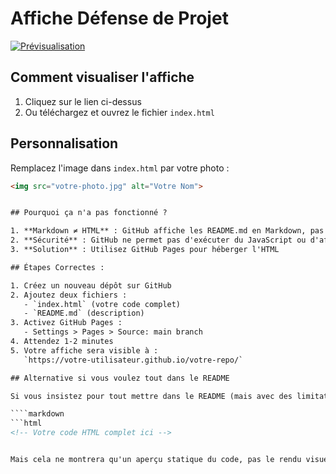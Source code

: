 # Affiche Défense de Projet

[![Prévisualisation](preview.jpg)](https://votre-utilisateur.github.io/votre-repo/)

## Comment visualiser l'affiche

1. Cliquez sur le lien ci-dessus
2. Ou téléchargez et ouvrez le fichier `index.html`

## Personnalisation

Remplacez l'image dans `index.html` par votre photo :
```html
<img src="votre-photo.jpg" alt="Votre Nom">


## Pourquoi ça n'a pas fonctionné ?

1. **Markdown ≠ HTML** : GitHub affiche les README.md en Markdown, pas comme une page web
2. **Sécurité** : GitHub ne permet pas d'exécuter du JavaScript ou d'afficher du HTML complet dans les README
3. **Solution** : Utilisez GitHub Pages pour héberger l'HTML

## Étapes Correctes :

1. Créez un nouveau dépôt sur GitHub
2. Ajoutez deux fichiers :
   - `index.html` (votre code complet)
   - `README.md` (description)
3. Activez GitHub Pages :
   - Settings > Pages > Source: main branch
4. Attendez 1-2 minutes
5. Votre affiche sera visible à :
   `https://votre-utilisateur.github.io/votre-repo/`

## Alternative si vous voulez tout dans le README

Si vous insistez pour tout mettre dans le README (mais avec des limitations) :

````markdown
```html
<!-- Votre code HTML complet ici -->


Mais cela ne montrera qu'un aperçu statique du code, pas le rendu visuel. La première méthode est bien meilleure.
